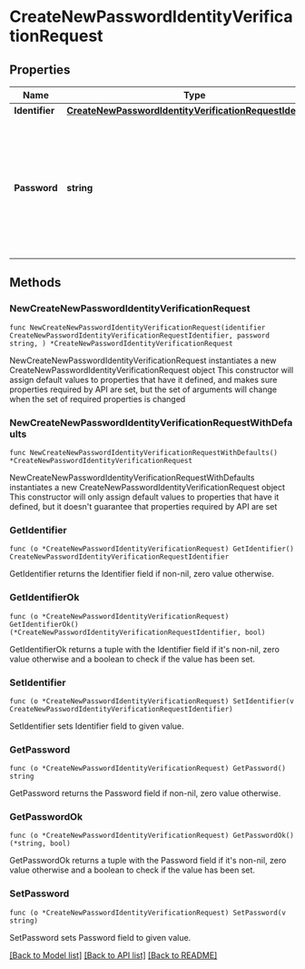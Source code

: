 # CreateNewPasswordIdentityVerificationRequest

## Properties

Name | Type | Description | Notes
------------ | ------------- | ------------- | -------------
**Identifier** | [**CreateNewPasswordIdentityVerificationRequestIdentifier**](CreateNewPasswordIdentityVerificationRequestIdentifier.md) |  | 
**Password** | **string** | The new user password. (A password digest will be created and stored securely in the verification record.) | 

## Methods

### NewCreateNewPasswordIdentityVerificationRequest

`func NewCreateNewPasswordIdentityVerificationRequest(identifier CreateNewPasswordIdentityVerificationRequestIdentifier, password string, ) *CreateNewPasswordIdentityVerificationRequest`

NewCreateNewPasswordIdentityVerificationRequest instantiates a new CreateNewPasswordIdentityVerificationRequest object
This constructor will assign default values to properties that have it defined,
and makes sure properties required by API are set, but the set of arguments
will change when the set of required properties is changed

### NewCreateNewPasswordIdentityVerificationRequestWithDefaults

`func NewCreateNewPasswordIdentityVerificationRequestWithDefaults() *CreateNewPasswordIdentityVerificationRequest`

NewCreateNewPasswordIdentityVerificationRequestWithDefaults instantiates a new CreateNewPasswordIdentityVerificationRequest object
This constructor will only assign default values to properties that have it defined,
but it doesn't guarantee that properties required by API are set

### GetIdentifier

`func (o *CreateNewPasswordIdentityVerificationRequest) GetIdentifier() CreateNewPasswordIdentityVerificationRequestIdentifier`

GetIdentifier returns the Identifier field if non-nil, zero value otherwise.

### GetIdentifierOk

`func (o *CreateNewPasswordIdentityVerificationRequest) GetIdentifierOk() (*CreateNewPasswordIdentityVerificationRequestIdentifier, bool)`

GetIdentifierOk returns a tuple with the Identifier field if it's non-nil, zero value otherwise
and a boolean to check if the value has been set.

### SetIdentifier

`func (o *CreateNewPasswordIdentityVerificationRequest) SetIdentifier(v CreateNewPasswordIdentityVerificationRequestIdentifier)`

SetIdentifier sets Identifier field to given value.


### GetPassword

`func (o *CreateNewPasswordIdentityVerificationRequest) GetPassword() string`

GetPassword returns the Password field if non-nil, zero value otherwise.

### GetPasswordOk

`func (o *CreateNewPasswordIdentityVerificationRequest) GetPasswordOk() (*string, bool)`

GetPasswordOk returns a tuple with the Password field if it's non-nil, zero value otherwise
and a boolean to check if the value has been set.

### SetPassword

`func (o *CreateNewPasswordIdentityVerificationRequest) SetPassword(v string)`

SetPassword sets Password field to given value.



[[Back to Model list]](../README.md#documentation-for-models) [[Back to API list]](../README.md#documentation-for-api-endpoints) [[Back to README]](../README.md)


